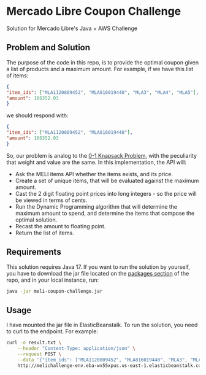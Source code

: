# Mercado Libre Coupon Challenge
Solution for Mercado Libre's Java + AWS Challenge

## Problem and Solution
The purpose of the code in this repo, is to provide the optimal coupon given a list of products and a maximum amount. For example, if we have this list of items:

```json
{
"item_ids": ["MLA1120809452", "MLA816019440", "MLA3", "MLA4", "MLA5"],
"amount": 166352.03
}
```
we should respond with:
```json
{
"item_ids": ["MLA1120809452", "MLA816019440"],
"amount": 166352.03
}
```

So, our problem is analog to the [0-1 Knapsack Problem](https://www.javatpoint.com/0-1-knapsack-problem), with the peculiarity that weight and value are the same.
In this implementation, the API will:
* Ask the MELI items API whether the items exists, and its price.
* Create a set of unique items, that will be evaluated against the maximum amount.
* Cast the 2 digit floating point prices into long integers - so the price will be viewed in terms of cents.
* Run the Dynamic Programming algorithm that will determine the maximum amount to spend, and determine the items that compose the optimal solution.
* Recast the amount to floating point.
* Return the list of items.

## Requirements
This solution requires Java 17. If you want to run the solution by yourself, you have to download the jar file located on the [packages section](https://github.com/gigena-git/meli-coupon-challenge/packages/1614325) of the repo, and in your local instance, run:

```bash
java -jar meli-coupon-challenge.jar
```

## Usage
I have mounted the jar file in ElasticBeanstalk. To run the solution, you need to curl to the endpoint. For example:

```bash
curl -o result.txt \
    --header "Content-Type: application/json" \
    --request POST \
    --data '{"item_ids": ["MLA1120809452", "MLA816019440", "MLA3", "MLA4", "MLA5"], "amount": 166352.03}' \
    http://melichallenge-env.eba-wx55xpus.us-east-1.elasticbeanstalk.com:8080/coupon
```
